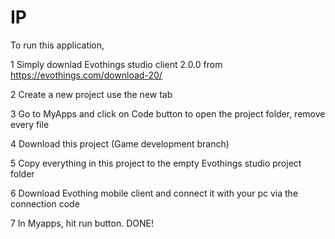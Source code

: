 # IP

To run this application,

1 Simply downlad Evothings studio client 2.0.0 from 
https://evothings.com/download-20/

2 Create a new project use the new tab

3 Go to MyApps and click on Code button to open the project folder, remove every file

4 Download this project (Game development branch)

5 Copy everything in this project to the empty Evothings studio project folder

6 Download Evothing mobile client and connect it with your pc via the connection code

7 In Myapps, hit run button. DONE!

